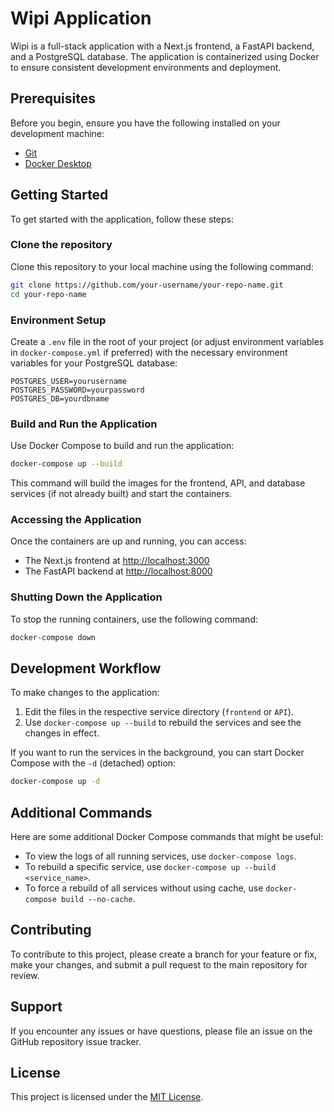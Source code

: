 # Wipi Application

Wipi is a full-stack application with a Next.js frontend, a FastAPI backend, and a PostgreSQL database. The application is containerized using Docker to ensure consistent development environments and deployment.

## Prerequisites

Before you begin, ensure you have the following installed on your development machine:

- [Git](https://git-scm.com/downloads)
- [Docker Desktop](https://www.docker.com/products/docker-desktop)

## Getting Started

To get started with the application, follow these steps:

### Clone the repository

Clone this repository to your local machine using the following command:

```bash
git clone https://github.com/your-username/your-repo-name.git
cd your-repo-name
```

### Environment Setup

Create a `.env` file in the root of your project (or adjust environment variables in `docker-compose.yml` if preferred) with the necessary environment variables for your PostgreSQL database:

```plaintext
POSTGRES_USER=yourusername
POSTGRES_PASSWORD=yourpassword
POSTGRES_DB=yourdbname
```

### Build and Run the Application

Use Docker Compose to build and run the application:

```bash
docker-compose up --build
```

This command will build the images for the frontend, API, and database services (if not already built) and start the containers.

### Accessing the Application

Once the containers are up and running, you can access:

- The Next.js frontend at [http://localhost:3000](http://localhost:3000)
- The FastAPI backend at [http://localhost:8000](http://localhost:8000)

### Shutting Down the Application

To stop the running containers, use the following command:

```bash
docker-compose down
```

## Development Workflow

To make changes to the application:

1. Edit the files in the respective service directory (`frontend` or `API`).
2. Use `docker-compose up --build` to rebuild the services and see the changes in effect.

If you want to run the services in the background, you can start Docker Compose with the `-d` (detached) option:

```bash
docker-compose up -d
```

## Additional Commands

Here are some additional Docker Compose commands that might be useful:

- To view the logs of all running services, use `docker-compose logs`.
- To rebuild a specific service, use `docker-compose up --build <service_name>`.
- To force a rebuild of all services without using cache, use `docker-compose build --no-cache`.

## Contributing

To contribute to this project, please create a branch for your feature or fix, make your changes, and submit a pull request to the main repository for review.

## Support

If you encounter any issues or have questions, please file an issue on the GitHub repository issue tracker.

## License

This project is licensed under the [MIT License](LICENSE).

